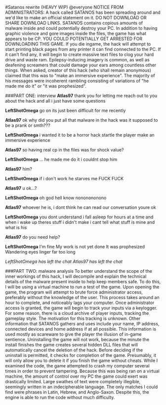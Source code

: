 #Satanos rewrite (HEAVY WIP)
@everyone
NOTICE FROM ADMINISTRATORS:
A hack called SATANOS has been spreading around and we'd like to make an official statement on it. DO NOT DOWNLOAD OR SHARE DOWNLOAD LINKS. SATANOS contains copious amounts of malware inside and could potentially destroy your PC.
In addition to having graphic violence and gore images inside the files, the game has what appears to be CP. YOU COULD POTENTIALLY GET ARRESTED FOR DOWNLOADING THIS GAME. 
If you die ingame, the hack will attempt to start printing black pages from any printer it can find connected to the PC. If it can't find any, it will begin to create massive text files to clog your hard drive and waste ram. 
Epilepsy-inducing imagery is common, as well as deafening screamers that could damage your ears among countless other things.
When asked, creator of this hack (who shall remain anonymous) claimed that this was to "make an immersive experience". The majority of his messages were incoherent rambling consisting of variations of "he made me do it" or "it was prophesized".

###PART ONE: interview
**Atlas97**
thank you for letting me reach out to you
about the hack and all
i just have some questions

**LeftShotOmega**
go on
its just been difficult for me recently

**Atlas97**
ok
why did you put all that malware in the hack
was it supposed to be a prank or smth???

**LeftShotOmega**
i wanted it to be a horror hack
startle the player
make an immersive experience

**Atlas97**
so having real cp in the files was for shock value?

**LeftShotOmega**
...
he made me do it
i couldnt stop him

**Atlas97**
him?

**LeftShotOmega**
if i don't work 
he starves me
FUCK
FUCK

**Atlas97**
u ok...?

**LeftShotOmega**
oh god
hell know
nononononono

**Atlas97**
whoever he is, i dont think he can read our conversation
youre ok

**LeftShotOmega**
you dont understand
i fall asleep for hours at a time
and when i wake up
theres stuff i didn't make 
i cant tell what stuff is mine and what is his

**Atlas97**
do you need help?

**LeftShotOmega**
I'm fine
My work is not yet done
It was prophesized
Wandering eyes linger far too long

*LeftShotOmega has left the chat*
*Atlas97 has left the chat*

###PART TWO: malware analysis
To better understand the scope of the inner workings of this hack, I will decompile and explain the technical details of the malware present inside to help keep members safe. To do this, I will be using a virtual machine to run a test of the game. Upon opening the game, the program will attempt to brute force administrator access, preferably without the knowledge of the user. This process takes around an hour to complete, and noticeably lags your computer. 
Once administrator access is granted, the game will begin to track your inputs via a keylogger. For some reason, there is a cloud archive of player inputs, tracking the gameplay style. The motivation for this tracking is unknown.
Other information that SATANOS gathers and uses include your name, IP address, connected devices and home address if at all possible. This information is used mostly as scareware to give the player the illusion of in-game sentience. 
Uninstalling the game will not work, because the minute the install finishes the game creates several hidden DLL files that will automatically cancel the deletion of the hack. Before deciding if the uninstall is permitted, it checks for completion of the game. Presumably, it will only allow you to delete it if you finish the game without cheats. 
While I examined the code, the game attempted to crash my computer several times in order to prevent tampering. Because this was being ran on a virtual machine, the amount of control over my PC the game could exert was drastically limited.
Large swathes of text were completely illegible, seemingly written in an indecipherable language. The only matches I could find were phrases in Latin, Hebrew, and Anglo-Saxon. Despite this, the engine is able to run the code without much difficulty.